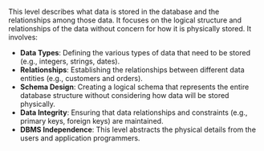 This level describes what data is stored in the database and the relationships among those data. It focuses on the logical structure and relationships of the data without concern for how it is physically stored. It involves:
- **Data Types**: Defining the various types of data that need to be stored (e.g., integers, strings, dates).
- **Relationships**: Establishing the relationships between different data entities (e.g., customers and orders).
- **Schema Design**: Creating a logical schema that represents the entire database structure without considering how data will be stored physically.
- **Data Integrity**: Ensuring that data relationships and constraints (e.g., primary keys, foreign keys) are maintained.
- **DBMS Independence**: This level abstracts the physical details from the users and application programmers.